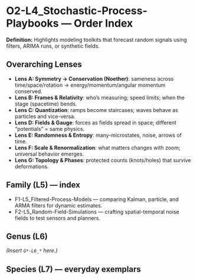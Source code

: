 # O2-L4_Stochastic-Process-Playbooks — Order Index
**Definition:** Highlights modeling toolkits that forecast random signals using filters, ARIMA runs, or synthetic fields.
## Overarching Lenses

- **Lens A: Symmetry -> Conservation (Noether)**: sameness across time/space/rotation → energy/momentum/angular momentum conserved.
- **Lens B: Frames & Relativity**: who’s measuring; speed limits; when the stage (spacetime) bends.
- **Lens C: Quantization**: ramps become staircases; waves behave as particles and vice-versa.
- **Lens D: Fields & Gauge**: forces as fields spread in space; different “potentials” = same physics.
- **Lens E: Randomness & Entropy**: many-microstates, noise, arrows of time.
- **Lens F: Scale & Renormalization**: what matters changes with zoom; universal behavior emerges.
- **Lens G: Topology & Phases**: protected counts (knots/holes) that survive deformations.

## Family (L5) — index
- F1-L5_Filtered-Process-Models — comparing Kalman, particle, and ARMA filters for dynamic estimates.
- F2-L5_Random-Field-Simulations — crafting spatial-temporal noise fields to test sensors and planners.
## Genus (L6)
_(Insert `G*-L6_*` here.)_
## Species (L7) — everyday exemplars
